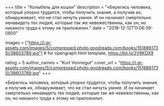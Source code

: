 
+++
title = "Колыбель для кошки"
description = "«Берегись человека, который упорно трудится, чтобы получить знания, а получив их, обнаруживает, что не стал ничуть умнее. И он начинает смертельно ненавидеть тех людей, которые так же невежественны, как он, но никакого труда к этому не приложили»."
date = "2018-12-12T11:06:39-0800"

images = ["https://i.gr-assets.com/images/S/compressed.photo.goodreads.com/books/1518861735l/38603789.jpg"]  # for opengraph.html template, https://bit.ly/2V9KDX9

rating = 5
author_names = "Kurt Vonnegut"
cover_url = "https://i.gr-assets.com/images/S/compressed.photo.goodreads.com/books/1518861735l/38603789.jpg"
+++

«Берегись человека, который упорно трудится, чтобы получить знания, а получив их, обнаруживает, что не стал ничуть умнее. И он начинает смертельно ненавидеть тех людей, которые так же невежественны, как он, но никакого труда к этому не приложили».
